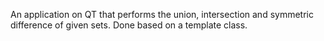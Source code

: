 An application on QT that performs the union, intersection and symmetric difference of given sets.
Done based on a template class.
